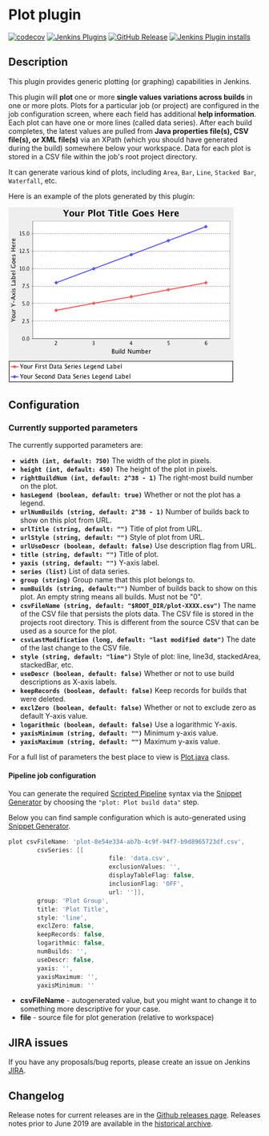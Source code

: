 # Plot plugin

[![codecov](https://codecov.io/gh/jenkinsci/plot-plugin/branch/master/graph/badge.svg)](https://codecov.io/gh/jenkinsci/plot-plugin)
[![Jenkins Plugins](https://img.shields.io/jenkins/plugin/v/plot)](https://plugins.jenkins.io/plot)
[![GitHub Release](https://img.shields.io/badge/dynamic/json?color=blue&label=changelog&query=$.tag_name&url=https://api.github.com/repos/jenkinsci/plot-plugin/releases/latest)](https://github.com/jenkinsci/plot-plugin/releases/latest)
[![Jenkins Plugin installs](https://img.shields.io/jenkins/plugin/i/plot?color=blue)](https://plugins.jenkins.io/plot/)

## Description

This plugin provides generic plotting (or graphing) capabilities in Jenkins.

This plugin will **plot** one or more **single values variations across builds** in one or more plots.
Plots for a particular job (or project) are configured in the job configuration screen,
where each field has additional **help information**. Each plot can have one or more lines (called data series).
After each build completes, the latest values are pulled
from **Java properties file(s), CSV file(s), or XML file(s)** via an XPath (which you should have generated during the build) somewhere below your workspace.
Data for each plot is stored in a CSV file within the job's root project directory.

It can generate various kind of plots, including `Area`, `Bar`, `Line`, `Stacked Bar`, `Waterfall`, etc.

Here is an example of the plots generated by this plugin:

![plot-example](./screenshots/plot-example.png)

## Configuration

### Currently supported parameters

The currently supported parameters are:

- **`width (int, default: 750)`** The width of the plot in pixels.
- **`height (int, default: 450)`** The height of the plot in pixels.
- **`rightBuildNum (int, default: 2^38 - 1)`** The right-most build number on the plot.
- **`hasLegend (boolean, default: true)`** Whether or not the plot has a legend.
- **`urlNumBuilds (string, default: 2^38 - 1)`** Number of builds back to show on this plot from URL.
- **`urlTitle (string, default: "")`** Title of plot from URL.
- **`urlStyle (string, default: "")`** Style of plot from URL.
- **`urlUseDescr (boolean, default: false)`** Use description flag from URL.
- **`title (string, default: "")`** Title of plot.
- **`yaxis (string, default: "")`** Y-axis label.
- **`series (list)`** List of data series.
- **`group (string)`** Group name that this plot belongs to.
- **`numBuilds (string, default:"")`**
Number of builds back to show on this plot. An empty string means all builds. Must not be "0".
- **`csvFileName (string, default: "$ROOT_DIR/plot-XXXX.csv")`**
The name of the CSV file that persists the plots data. The CSV file is stored in the projects root directory.
This is different from the source CSV that can be used as a source for the plot.
- **`csvLastModification (long, default: "last modified date")`** The date of the last change to the CSV file.
- **`style (string, default: "line")`** Style of plot: line, line3d, stackedArea, stackedBar, etc.
- **`useDescr (boolean, default: false)`** Whether or not to use build descriptions as X-axis labels.
- **`keepRecords (boolean, default: false)`** Keep records for builds that were deleted.
- **`exclZero (boolean, default: false)`** Whether or not to exclude zero as default Y-axis value.
- **`logarithmic (boolean, default: false)`** Use a logarithmic Y-axis.
- **`yaxisMinimum (string, default: "")`** Minimum y-axis value.
- **`yaxisMaximum (string, default: "")`** Maximum y-axis value.

For a full list of parameters the best place to view is [Plot.java](./src/main/java/hudson/plugins/plot/Plot.java) class.

#### Pipeline job configuration

You can generate the required [Scripted Pipeline](https://jenkins.io/doc/book/pipeline/syntax/#scripted-pipeline)
syntax via the [Snippet Generator](https://jenkins.io/blog/2016/05/31/pipeline-snippetizer/) by choosing the `"plot: Plot build data"` step.

Below you can find sample configuration which is auto-generated using [Snippet Generator](https://jenkins.io/blog/2016/05/31/pipeline-snippetizer/).

```groovy
plot csvFileName: 'plot-8e54e334-ab7b-4c9f-94f7-b9d8965723df.csv',
        csvSeries: [[
                            file: 'data.csv',
                            exclusionValues: '',
                            displayTableFlag: false,
                            inclusionFlag: 'OFF',
                            url: '']],
        group: 'Plot Group',
        title: 'Plot Title',
        style: 'line',
        exclZero: false,
        keepRecords: false,
        logarithmic: false,
        numBuilds: '',
        useDescr: false,
        yaxis: '',
        yaxisMaximum: '',
        yaxisMinimum: ''
```

- **csvFileName** - autogenerated value, but you might want to change it to something more descriptive for your case.
- **file** - source file for plot generation (relative to workspace)

## JIRA issues

If you have any proposals/bug reports, please create an issue on Jenkins [JIRA](https://www.jenkins.io/participate/report-issue/redirect/#15564).

## Changelog

Release notes for current releases are in the [Github releases page](https://github.com/jenkinsci/plot-plugin/releases).
Releases notes prior to June 2019 are available in the [historical archive](https://github.com/jenkinsci/plot-plugin/tree/plot-2.2.0?tab=readme-ov-file#old-release-notes).
